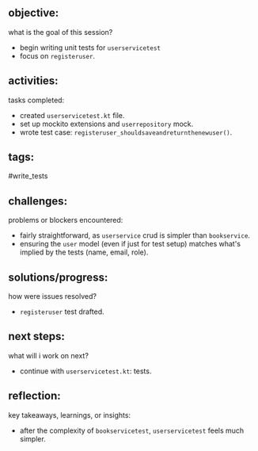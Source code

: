 ## objective:
what is the goal of this session?
- begin writing unit tests for `userservicetest`
- focus on `registeruser`.

## activities:
tasks completed:
- created `userservicetest.kt` file.
- set up mockito extensions and `userrepository` mock.
- wrote test case: `registeruser_shouldsaveandreturnthenewuser()`.

## tags:
 #write_tests

## challenges:
problems or blockers encountered: 
- fairly straightforward, as `userservice` crud is simpler than `bookservice`.
- ensuring the `user` model (even if just for test setup) matches what's implied by the tests (name, email, role).

## solutions/progress:
how were issues resolved?
- `registeruser` test drafted.

## next steps:
what will i work on next?
- continue with `userservicetest.kt`: tests.

## reflection:
key takeaways, learnings, or insights:
- after the complexity of `bookservicetest`, `userservicetest` feels much simpler.
